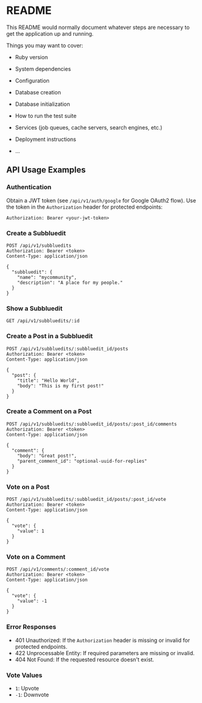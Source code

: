 # README

This README would normally document whatever steps are necessary to get the
application up and running.

Things you may want to cover:

* Ruby version

* System dependencies

* Configuration

* Database creation

* Database initialization

* How to run the test suite

* Services (job queues, cache servers, search engines, etc.)

* Deployment instructions

* ...

## API Usage Examples

### Authentication

Obtain a JWT token (see `/api/v1/auth/google` for Google OAuth2 flow). Use the token in the `Authorization` header for protected endpoints:

```
Authorization: Bearer <your-jwt-token>
```

### Create a Subbluedit

```
POST /api/v1/subbluedits
Authorization: Bearer <token>
Content-Type: application/json

{
  "subbluedit": {
    "name": "mycommunity",
    "description": "A place for my people."
  }
}
```

### Show a Subbluedit

```
GET /api/v1/subbluedits/:id
```

### Create a Post in a Subbluedit

```
POST /api/v1/subbluedits/:subbluedit_id/posts
Authorization: Bearer <token>
Content-Type: application/json

{
  "post": {
    "title": "Hello World",
    "body": "This is my first post!"
  }
}
```

### Create a Comment on a Post

```
POST /api/v1/subbluedits/:subbluedit_id/posts/:post_id/comments
Authorization: Bearer <token>
Content-Type: application/json

{
  "comment": {
    "body": "Great post!",
    "parent_comment_id": "optional-uuid-for-replies"
  }
}
```

### Vote on a Post

```
POST /api/v1/subbluedits/:subbluedit_id/posts/:post_id/vote
Authorization: Bearer <token>
Content-Type: application/json

{
  "vote": {
    "value": 1
  }
}
```

### Vote on a Comment

```
POST /api/v1/comments/:comment_id/vote
Authorization: Bearer <token>
Content-Type: application/json

{
  "vote": {
    "value": -1
  }
}
```

### Error Responses
- 401 Unauthorized: If the `Authorization` header is missing or invalid for protected endpoints.
- 422 Unprocessable Entity: If required parameters are missing or invalid.
- 404 Not Found: If the requested resource doesn't exist.

### Vote Values
- `1`: Upvote
- `-1`: Downvote
